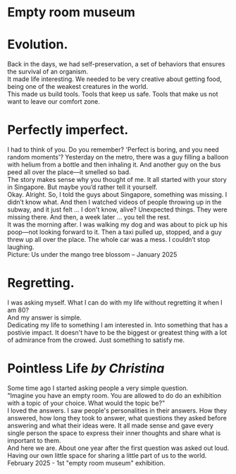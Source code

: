 # Empty room museum

<div id="the_html">
<div id="the_body">

<div id="slide0" class="slide">
<div class="one_room_title">
<h1>Evolution.</h1>
<p class="one_room_p">Back in the days, we had self-preservation, a set of behaviors that ensures the survival of an organism.
<br>
It made life interesting. We needed to be very creative about getting food, being one of the weakest creatures in the world.
<br>
This made us build tools. Tools that keep us safe. Tools that make us not want to leave our comfort zone.
</p>
</div>
</div>

<div id="slide1" class="slide">
<div class="one_room_title">
<h1>Perfectly imperfect.</h1>
<p class="one_room_p">I had to think of you. Do you remember? 'Perfect is boring, and you need random moments'? Yesterday on the metro, there was a guy filling a balloon with helium from a bottle and then inhaling it. And another guy on the bus peed all over the place—it smelled so bad.
<br>
The story makes sense why you thought of me. It all started with your story in Singapore. But maybe you’d rather tell it yourself.
<br>
Okay. Alright. So, I told the guys about Singapore, something was missing. I didn’t know what. And then I watched videos of people throwing up in the subway, and it just felt ... I don't know, alive? Unexpected things. They were missing there. And then, a week later ... you tell the rest.
<br> 
It was the morning after. I was walking my dog and was about to pick up his poop—not looking forward to it. Then a taxi pulled up, stopped, and a guy threw up all over the place. The whole car was a mess. I couldn’t stop laughing.
<br>
Picture: Us under the mango tree blossom – January 2025</p>
</div>
</div>

<div id="slide2" class="slide">
<div class="one_room_title">
<h1>Regretting.</h1>
<p class="one_room_p">I was asking myself. What I can do with my life without regretting it when I am 80?<br>
And my answer is simple.<br>
Dedicating my life to something I am interested in. Into something that has a postivie impact. It doesn't have to be the biggest or greatest thing with a lot of admirance from the crowed. Just something to satisfy me.
</p>
</div>
<!--<img src="https://picsum.photos/980/600">
<img src="https://picsum.photos/960/600"> -->
</div>

<div id="slide3" class="slide">
<div class="one_room_title">
<h1>Pointless Life <i>by Christina</i></h1>
<p class="one_room_p">Some time ago I started asking people a very simple question. 
<br>
"Imagine you have an empty room. You are allowed to do do an exhibition with a topic of your choice. What would the topic be?"
<br>
I loved the answers. I saw people's personalities in their answers. How they answered, how long they took to answer, what questions they asked before answering and what their ideas were. It all made sense and gave every single person the space to express their inner thoughts and share what is important to them.
<br>
And here we are. About one year after the first question was asked out loud. Having our own little space for sharing a little part of us to the world. 
<br>
February 2025 - 1st "empty room museum" exhibition</b>.
</p>
</div>
</div>

</div>
</div>